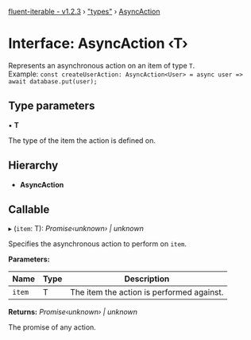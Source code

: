[fluent-iterable - v1.2.3](../README.md) › ["types"](../modules/_types_.md) › [AsyncAction](_types_.asyncaction.md)

# Interface: AsyncAction ‹**T**›

Represents an asynchronous action on an item of type `T`.<br>
  Example: `const createUserAction: AsyncAction<User> = async user => await database.put(user);`

## Type parameters

▪ **T**

The type of the item the action is defined on.

## Hierarchy

* **AsyncAction**

## Callable

▸ (`item`: T): *Promise‹unknown› | unknown*

Specifies the asynchronous action to perform on `item`.

**Parameters:**

Name | Type | Description |
------ | ------ | ------ |
`item` | T | The item the action is performed against. |

**Returns:** *Promise‹unknown› | unknown*

The promise of any action.
